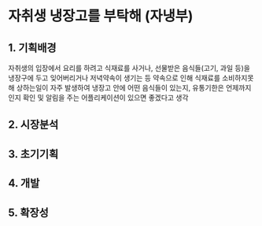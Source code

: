 # 자취생 냉장고를 부탁해 (자냉부)

## 1. 기획배경
자취생의 입장에서 요리를 하려고 식재료를 사거나, 선물받은 음식들(고기, 과일 등)을 냉장구에 두고 잊어버리거나 저녁약속이 생기는 등 약속으로 인해 식재료를 소비하지못해 상하는일이 자주 발생하여 냉장고 안에 어떤 음식들이 있는지, 유통기한은 언제까지인지 확인 및 알림을 주는 어플리케이션이 있으면 좋겠다고 생각

## 2. 시장분석

## 3. 초기기획

## 4. 개발

## 5. 확장성


